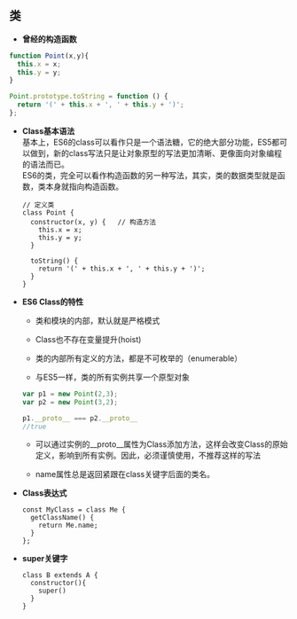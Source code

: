 ## 类

* **曾经的构造函数**

```js
function Point(x,y){
  this.x = x;
  this.y = y;
}

Point.prototype.toString = function () {
  return '(' + this.x + ', ' + this.y + ')';
};
```

* **Class基本语法**  
  基本上，ES6的class可以看作只是一个语法糖，它的绝大部分功能，ES5都可以做到，新的class写法只是让对象原型的写法更加清晰、更像面向对象编程的语法而已。  
  ES6的类，完全可以看作构造函数的另一种写法，其实，类的数据类型就是函数，类本身就指向构造函数。

  ```es6
  // 定义类
  class Point {
    constructor(x, y) {   // 构造方法
      this.x = x;
      this.y = y;
    }

    toString() {
      return '(' + this.x + ', ' + this.y + ')';
    }
  }
  ```

* **ES6 Class的特性**

  - 类和模块的内部，默认就是严格模式

  - Class也不存在变量提升(hoist)

  - 类的内部所有定义的方法，都是不可枚举的（enumerable）

  - 与ES5一样，类的所有实例共享一个原型对象  

  ```js
  var p1 = new Point(2,3);
  var p2 = new Point(3,2);

  p1.__proto__ === p2.__proto__
  //true
  ```

  - 可以通过实例的__proto__属性为Class添加方法，这样会改变Class的原始定义，影响到所有实例。因此，必须谨慎使用，不推荐这样的写法

  - name属性总是返回紧跟在class关键字后面的类名。

* **Class表达式**

  ```es6
  const MyClass = class Me {
    getClassName() {
      return Me.name;
    }
  };
  ```

* **super关键字**

  ```es6
  class B extends A {
    constructor(){
      super()
    }
  }
  ```
